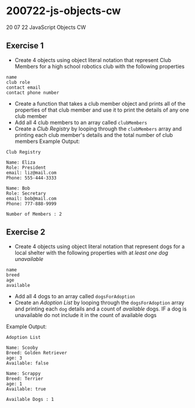 # 200722-js-objects-cw
20 07 22 JavaScript Objects CW
## Exercise 1
- Create 4 objects using object literal notation that represent Club Members for a high school robotics club with the following properties
```
name
club role
contact email
contact phone number
```
- Create a function that takes a club member object and prints all of the properties of that club member and use it to print the details of any one club member
- Add all 4 club members to an array called `clubMembers`
- Create a *Club Registry* by looping through the `clubMembers` array and printing each club member's details and the total number of club members
Example Output:
```
Club Registry

Name: Eliza
Role: President
email: liz@mail.com
Phone: 555-444-3333

Name: Bob
Role: Secretary
email: bob@mail.com
Phone: 777-888-9999

Number of Members : 2
```
## Exercise 2
- Create 4 objects using object literal notation that represent dogs for a local shelter with the following properties with at *least one dog unavailable*
```
name
breed
age
available
```
- Add all 4 dogs to an array called `dogsForAdoption`
- Create an *Adoption List* by looping through the `dogsForAdoption` array and printing each `dog` details and a count of *available* dogs. IF a dog is unavailable do not include it in the count of available dogs

Example Output:
```
Adoption List

Name: Scooby
Breed: Golden Retriever
age: 3
Available: false 

Name: Scrappy
Breed: Terrier
age: 1
Available: true

Available Dogs : 1
```